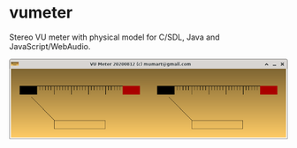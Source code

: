 # vumeter

Stereo VU meter with physical model for C/SDL, Java and JavaScript/WebAudio.

![Screenshot](screenshot.png)
